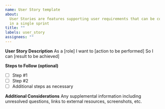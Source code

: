 ```yaml
---
name: User Story template
about:
  User Stories are features supporting user requirements that can be completed
  in a single sprint
title: ""
labels: user_story
assignees: ""
---
```


****User Story Description****
As a [role]
I want to [action to be performed]
So I can [result to be achieved]

****Steps to Follow (optional)****

- [ ] Step #1
- [ ] Step #2
- [ ] Additional steps as necessary

****Additional Considerations****
Any supplemental information including unresolved questions, links to external resources, screenshots, etc.
